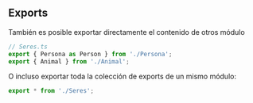 ## Exports

También es posible exportar directamente el contenido de otros módulo
```typescript
// Seres.ts
export { Persona as Person } from './Persona';
export { Animal } from './Animal';
```

O incluso exportar toda la colección de exports de un mismo módulo:

```typescript
export * from './Seres';
```


